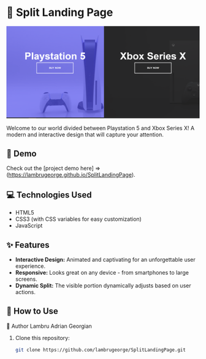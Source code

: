 # 🚀 Split Landing Page

![Demo](SplitLandingPage.png)

Welcome to our world divided between Playstation 5 and Xbox Series X! A modern and interactive design that will capture your attention.

## 👀 Demo

Check out the [project demo here] => (https://lambrugeorge.github.io/SplitLandingPage).

## 💻 Technologies Used

- HTML5
- CSS3 (with CSS variables for easy customization)
- JavaScript

## ✨ Features

- **Interactive Design:** Animated and captivating for an unforgettable user experience.
- **Responsive:** Looks great on any device - from smartphones to large screens.
- **Dynamic Split:** The visible portion dynamically adjusts based on user actions.

## 🚀 How to Use

🌟 Author
Lambru Adrian Georgian

1. Clone this repository:

   ```bash
   git clone https://github.com/lambrugeorge/SplitLandingPage.git
